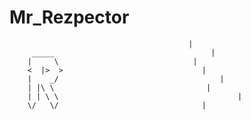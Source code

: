 # Mr_Rezpector
                                            |
         _____                                   |
        |     \                              |
        <  |>  >                               |
        |    _/                                    |
        | |\ \                                  |
        | | \ \                                        |
        \/   \/                                | 
